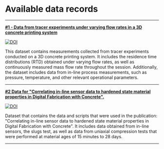# Available data records

---

[**#1 - Data from tracer experiments under varying flow rates in a 3D concrete printing system**](https://doi.org/10.5281/zenodo.17191645)

[![DOI](https://zenodo.org/badge/DOI/10.5281/zenodo.17191645.svg)](https://doi.org/10.5281/zenodo.17191645)

This dataset contains measurements collected from tracer experiments conducted on a 3D concrete printing system. It includes the residence time distributions (RTD) obtained under varying flow rates, as well as continuously measured mass flow rate throughout the session. Additionally, the dataset includes data from in-line process measurements, such as pressure, temperature, and other relevant operational parameters.

---

[**#2 Data for "Correlating in-line sensor data to hardened state material properties in Digital Fabrication with Concrete".**](https://doi.org/10.5281/zenodo.16837345)

[![DOI](https://zenodo.org/badge/DOI/10.5281/zenodo.16837345.svg)](https://doi.org/10.5281/zenodo.16837345)

Dataset that contains the data and scripts that were used in the publication: "Correlating in-line sensor data to hardened state material properties in Digital Fabrication with Concrete". It includes data obtained from in-line sensors, the slugs test, as well as data from uniaxial compression tests that were performed at material ages of 15 minutes to 28 days.

---

